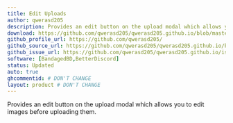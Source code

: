 ```yaml
---
title: Edit Uploads
author: qwerasd205
description: Provides an edit button on the upload modal which allows you to edit images before uploading them.
download: https://github.com/qwerasd205/qwerasd205.github.io/blob/master/EditUploads.plugin.js
github_profile_url: https://github.com/qwerasd205/
github_source_url: https://github.com/qwerasd205/qwerasd205.github.io/blob/master/EditUploads.plugin.js
github_issue_url: https://github.com/qwerasd205/qwerasd205.github.io/issues
software: [BandagedBD,BetterDiscord]
status: Updated
auto: true
ghcommentid: # DON'T CHANGE
layout: product # DON'T CHANGE
---
```

Provides an edit button on the upload modal which allows you to edit images before uploading them.